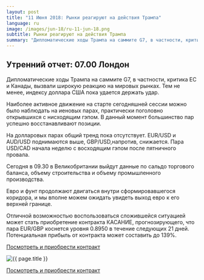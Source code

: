 ```yaml
---
layout: post
title: "11 Июня 2018: Рынки реагируют на действия Трампа"
language: ru
image: /images/jun-18/ru-11-jun-18.png
subtitle: Рынки реагируют на действия Трампа
summary: "Дипломатические ходы Трампа на саммите G7, в частности, критика ЕС и Канады, вызвали широкую реакцию на мировых рынках. Тем не менее, индексу доллара США пока удается держать удар"
---
```

##  Утренний отчет: 07.00 Лондон

Дипломатические ходы Трампа на саммите G7, в частности, критика ЕС и Канады, вызвали широкую реакцию на мировых рынках. Тем не менее, индексу доллара США пока удается держать удар.

Наиболее активное движение на старте сегодняшней сессии можно было наблюдать на иеновых парах, практически поголовно открывшихся с нисходящим гэпом. В данный момент большинство пар успешно восстанавливают позиции.

На долларовых парах общий тренд пока отсутствует. EUR/USD и AUD/USD поднимаются выше, GBP/USD,напротив, снижается. Пара USD/CAD начала неделю с восходящим гэпом после пятничного провала.
 
 
Сегодня в 09.30 в Великобритании выйдут данные по сальдо торгового баланса, объему строительства и объему промышленного производства.
 
 
Евро и фунт продолжают двигаться внутри сформировавшегося коридора, и мы вполне можем ожидать увидеть выход евро к его верхней границе.

Отличной возможностью воспользоваться сложившейся ситуацией может стать приобретение контракта КАСАНИЕ, прогнозирующего, что пара EUR/GBP коснется уровня 0.8950 в течение следующих 21 дней. Потенциальная прибыль от контракта может составить до 139%.

<a href="http://record.binary.com/_bivVDfg8lHux76XffYA0JmNd7ZgqdRLk/1/market=forex&underlying=frxEURGBP&formname=touchnotouch&duration_amount=21&duration_units=d&amount=10&amount_type=payout&expiry_type=duration&barrier=0.8950" target="_blank" rel="noopener noreferrer nofollow">Посмотреть и приобрести контракт</a>

<img src="{{ site.url }}/images/jun-18/ru-11-jun-18.png" alt="{{ page.title }}"  title="{{ page.title }}">

<a href="%LINK%%?https://www.binary.com/d/trade.cgi?market=forex&underlying=frxEURGBP&formname=touchnotouch&duration_amount=21&duration_units=d&amount=10&amount_type=payout&expiry_type=duration&barrier=0.8950" target="_blank" rel="noopener noreferrer nofollow">Посмотреть и приобрести контракт</a>
